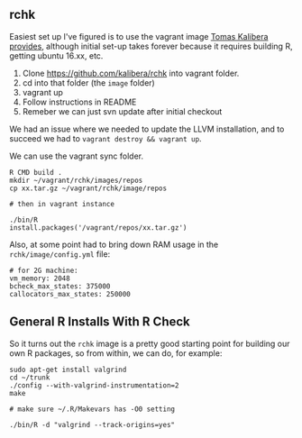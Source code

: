 ## rchk

Easiest set up I've figured is to use the vagrant image [Tomas Kalibera
provides](https://github.com/kalibera/rchk), although initial set-up takes
forever because it requires building R, getting ubuntu 16.xx, etc.

1. Clone https://github.com/kalibera/rchk into vagrant folder.
2. cd into that folder (the `image` folder)
3. vagrant up
4. Follow instructions in README
5. Remeber we can just svn update after initial checkout

We had an issue where we needed to update the LLVM installation, and to succeed
we had to `vagrant destroy && vagrant up`.

We can use the vagrant sync folder.

```
R CMD build .
mkdir ~/vagrant/rchk/images/repos
cp xx.tar.gz ~/vagrant/rchk/image/repos

# then in vagrant instance

./bin/R
install.packages('/vagrant/repos/xx.tar.gz')
```

Also, at some point had to bring down RAM usage in the `rchk/image/config.yml`
file:

```
# for 2G machine:
vm_memory: 2048
bcheck_max_states: 375000
callocators_max_states: 250000
```

## General R Installs With R Check

So it turns out the `rchk` image is a pretty good starting point for building
our own R packages, so from within, we can do, for example:

```
sudo apt-get install valgrind
cd ~/trunk
./config --with-valgrind-instrumentation=2
make

# make sure ~/.R/Makevars has -O0 setting

./bin/R -d "valgrind --track-origins=yes"
```

